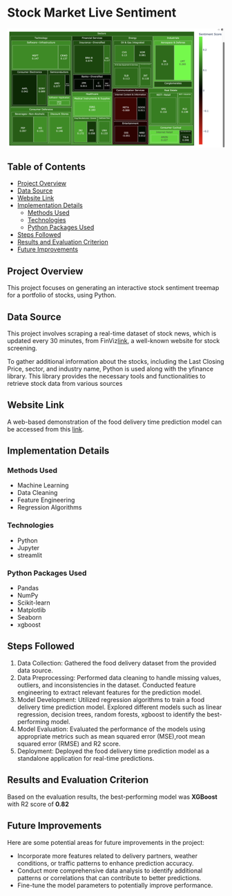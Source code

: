# Stock Market Live Sentiment 

![Image Description](img/SentimentAnalysis.png)

## Table of Contents
- [Project Overview](#project-overview)
- [Data Source](#data-source)
- [Website Link](#website-link)
- [Implementation Details](#implementation-details)
    - [Methods Used](#methods-used)
    - [Technologies](#technologies)
    - [Python Packages Used](#python-packages-used)
- [Steps Followed](#steps-followed)
- [Results and Evaluation Criterion](#results-and-evaluation-criterion)
- [Future Improvements](#future-improvements)

  
## Project Overview
This project focuses on generating an interactive stock sentiment treemap for a portfolio of stocks, using Python. 

## Data Source
This project involves scraping a real-time dataset of stock news, which is updated every 30 minutes, from FinViz[link](https://finviz.com), a well-known website for stock screening.

To gather additional information about the stocks, including the Last Closing Price, sector, and industry name, Python is used along with the yfinance library. This library provides the necessary tools and functionalities to retrieve stock data from various sources

## Website Link

A web-based demonstration of the food delivery time prediction model can be accessed from this [link](https://food-delivery-time-prediction.streamlit.app).

## Implementation Details

### Methods Used
* Machine Learning
* Data Cleaning
* Feature Engineering
* Regression Algorithms

### Technologies
* Python
* Jupyter
* streamlit

### Python Packages Used
* Pandas
* NumPy
* Scikit-learn
* Matplotlib
* Seaborn
* xgboost

## Steps Followed

1. Data Collection: Gathered the food delivery dataset from the provided data source.
2. Data Preprocessing: Performed data cleaning to handle missing values, outliers, and inconsistencies in the dataset. Conducted feature engineering to extract relevant features for the prediction model.
3. Model Development: Utilized regression algorithms to train a food delivery time prediction model. Explored different models such as linear regression, decision trees, random forests, xgboost to identify the best-performing model.
4. Model Evaluation: Evaluated the performance of the models using appropriate metrics such as mean squared error (MSE),root mean squared error (RMSE) and R2 score.
5. Deployment: Deployed the food delivery time prediction model as a standalone application for real-time predictions.

## Results and Evaluation Criterion

Based on the evaluation results, the best-performing model was **XGBoost** with R2 score of **0.82**

## Future Improvements

Here are some potential areas for future improvements in the project:

* Incorporate more features related to delivery partners, weather conditions, or traffic patterns to enhance prediction accuracy.
* Conduct more comprehensive data analysis to identify additional patterns or correlations that can contribute to better predictions.
* Fine-tune the model parameters to potentially improve performance.
